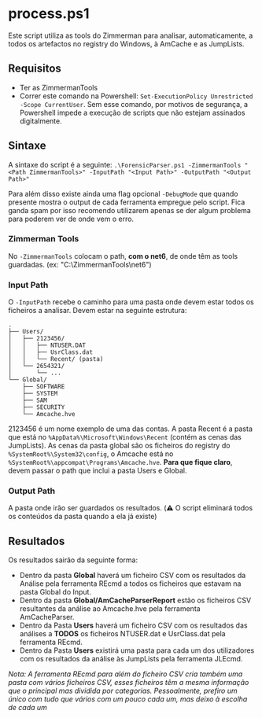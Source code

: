 # process.ps1

Este script utiliza as tools do Zimmerman para analisar, automaticamente, a todos os artefactos no registry do Windows, à AmCache e as JumpLists.

## Requisitos

- Ter as ZimmermanTools
- Correr este comando na Powershell: `Set-ExecutionPolicy Unrestricted -Scope CurrentUser`.
  Sem esse comando, por motivos de segurança, a Powershell impede a execução de scripts que não estejam assinados digitalmente.

## Sintaxe

A sintaxe do script é a seguinte:
`.\ForensicParser.ps1 -ZimmermanTools "<Path ZimmermanTools>" -InputPath "<Input Path>" -OutputPath "<Output Path>"`

Para além disso existe ainda uma flag opcional `-DebugMode` que quando presente mostra o output de cada ferramenta empregue pelo script. Fica ganda spam por isso recomendo utilizarem apenas se der algum problema para poderem ver de onde vem o erro.

### Zimmerman Tools

No `-ZimmermanTools` colocam o path, **com o net6**, de onde têm as tools guardadas. (ex: "C:\ZimmermanTools\net6")

### Input Path

O `-InputPath` recebe o caminho para uma pasta onde devem estar todos os ficheiros a analisar. Devem estar na seguinte estrutura:

```
.
├── Users/
│   ├── 2123456/
│   │   ├── NTUSER.DAT
│   │   ├── UsrClass.dat
│   │   └── Recent/ (pasta)
│   └── 2654321/
│       └── ...
└── Global/
    ├── SOFTWARE
    ├── SYSTEM
    ├── SAM
    ├── SECURITY
    └── Amcache.hve
```

2123456 é um nome exemplo de uma das contas. A pasta Recent é a pasta que está no `%AppData%\Microsoft\Windows\Recent` (contém as cenas das JumpLists).
As cenas da pasta global são os ficheiros do registry do `%SystemRoot%\System32\config`, o Amcache está no `%SystemRoot%\appcompat\Programs\Amcache.hve`.
**Para que fique claro**, devem passar o path que inclui a pasta Users e Global.

### Output Path

A pasta onde irão ser guardados os resultados. (⚠️ O script eliminará todos os conteúdos da pasta quando a ela já existe)

## Resultados

Os resultados sairão da seguinte forma:

- Dentro da pasta **Global** haverá um ficheiro CSV com os resultados da Análise pela ferramenta REcmd a todos os ficheiros que estavam na pasta Global do Input.
- Dentro da pasta **Global/AmCacheParserReport** estão os ficheiros CSV resultantes da análise ao Amcache.hve pela ferramenta AmCacheParser.
- Dentro da Pasta **Users** haverá um ficheiro CSV com os resultados das análises a **TODOS** os ficheiros NTUSER.dat e UsrClass.dat pela ferramenta REcmd.
- Dentro da Pasta **Users** existirá uma pasta para cada um dos utilizadores com os resultados da análise às JumpLists pela ferramenta JLEcmd.

_Nota: A ferramenta REcmd para além do ficheiro CSV cria também uma pasta com vários ficheiros CSV, esses ficheiros têm a mesma informação que o principal mas dividida por categorias. Pessoalmente, prefiro um único com tudo que vários com um pouco cada um, mas deixo à escolha de cada um_
